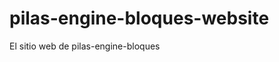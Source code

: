 # pilas-engine-bloques-website
El sitio web de pilas-engine-bloques






















































































